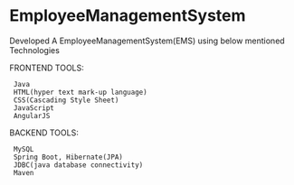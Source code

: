 # EmployeeManagementSystem

Developed A EmployeeManagementSystem(EMS) using below mentioned Technologies


FRONTEND TOOLS:

     Java 
     HTML(hyper text mark-up language)
     CSS(Cascading Style Sheet)
     JavaScript 
     AngularJS 

BACKEND TOOLS:
    
     MySQL 
     Spring Boot, Hibernate(JPA) 
     JDBC(java database connectivity)
     Maven
